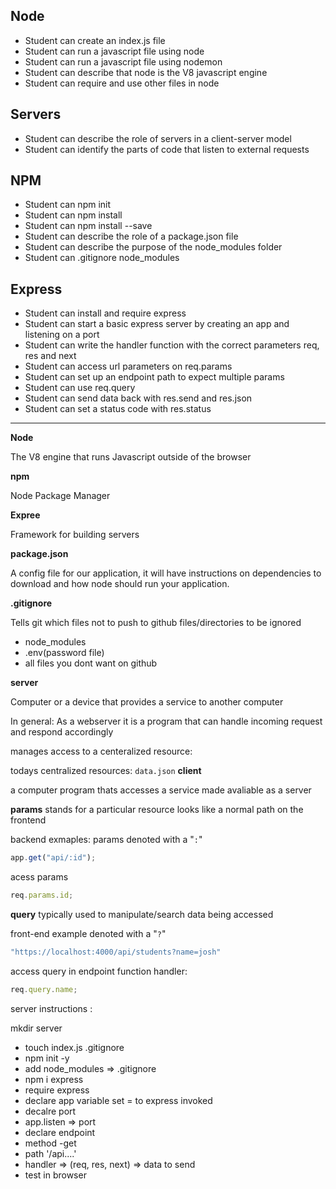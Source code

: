 ## Node

- Student can create an index.js file
- Student can run a javascript file using node
- Student can run a javascript file using nodemon
- Student can describe that node is the V8 javascript engine
- Student can require and use other files in node

## Servers

- Student can describe the role of servers in a client-server model
- Student can identify the parts of code that listen to external requests

## NPM

- Student can npm init
- Student can npm install
- Student can npm install --save
- Student can describe the role of a package.json file
- Student can describe the purpose of the node_modules folder
- Student can .gitignore node_modules

## Express

- Student can install and require express
- Student can start a basic express server by creating an app and listening on a port
- Student can write the handler function with the correct parameters req, res and next
- Student can access url parameters on req.params
- Student can set up an endpoint path to expect multiple params
- Student can use req.query
- Student can send data back with res.send and res.json
- Student can set a status code with res.status

---



**Node** 

The V8 engine that runs Javascript outside of the browser

**npm**

Node Package Manager 

**Expree**

Framework for building servers 

**package.json**

A config file for our application, it will have instructions on dependencies to download and how node should run your application.

**.gitignore**

Tells git which files not to push to github
files/directories to be ignored 

- node_modules 
- .env(password file)
- all files you dont want on github 

**server**

Computer or a device that provides a service to another computer 

In general: As a webserver it is a program that can handle incoming request and respond accordingly

manages access to a centeralized resource:

todays centralized resources: `data.json`
**client**

a computer program thats accesses a service made avaliable as a server 

**params**
stands for a particular resource looks like a normal path on the frontend

backend exmaples:
params denoted with a "`:`"

```js
app.get("api/:id");
```
acess params

```js
req.params.id;
```

**query**
typically used to manipulate/search data being accessed 

front-end example
denoted with a "`?`"

```js
"https://localhost:4000/api/students?name=josh"
```

access query in endpoint function handler:

```js
req.query.name;
```

server instructions :

mkdir server

- touch index.js .gitignore
- npm init -y 
- add node_modules => .gitignore
- npm i express
- require express 
- declare app variable set = to express invoked 
- decalre port 
- app.listen => port
- declare endpoint 
- method -get
- path '/api....'
- handler => (req, res, next) => data to send 
- test in browser 
